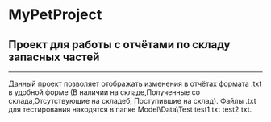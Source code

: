 # MyPetProject
##  Проект для  работы с отчётами по складу  запасных частей
________
Данный проект позволяет отображать изменения в отчётах формата .txt в удобной форме (В наличии на складе,Полученные со склада,Отсутствующие на складеб, Поступившие на склад). Файлы .txt для тестирования находятся в папке Model\Data\Test test1.txt test2.txt.
